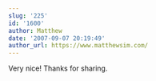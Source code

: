 ```yaml
---
slug: '225'
id: '1600'
author: Matthew
date: '2007-09-07 20:19:49'
author_url: https://www.matthewsim.com/
---
```

Very nice!  Thanks for sharing.
